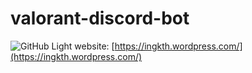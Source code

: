 # valorant-discord-bot
![GitHub Light](https://github.com/github-light.png#gh-dark-mode-only)
website: [https://ingkth.wordpress.com/](https://ingkth.wordpress.com/)
